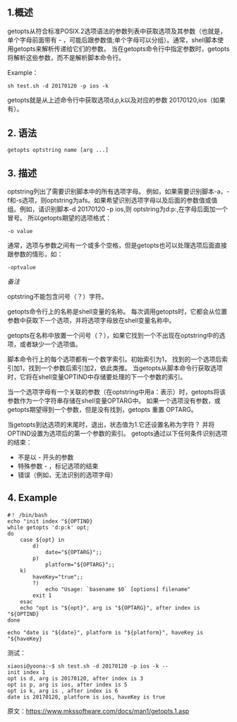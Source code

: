 ## 1.概述
getopts从符合标准POSIX.2选项语法的参数列表中获取选项及其参数（也就是，单个字母前面带有 - ，可能后跟参数值;单个字母可以分组）。通常，shell脚本使用getopts来解析传递给它们的参数。 当在getopts命令行中指定参数时，getopts将解析这些参数，而不是解析脚本命令行。

Example：

```
sh test.sh -d 20170120 -p ios -k

```
getopts就是从上述命令行中获取选项d,p,k以及对应的参数 20170120,ios（如果有）。

## 2. 语法
```
getopts optstring name [arg ...]
```
## 3. 描述

optstring列出了需要识别脚本中的所有选项字母。 例如，如果需要识别脚本-a，-f和-s选项，则optstring为afs。如果希望识别选项字母以及后面的参数值或值组。例如，请识别脚本-d 20170120 -p ios,则 optstring为d:p:,在字母后面加一个冒号。
所以getopts期望的选项格式：
```
-o value
```
通常，选项与参数之间有一个或多个空格，但是getopts也可以处理选项后面直接跟参数的情形，如：
```
-optvalue
```
*备注*

optstring不能包含问号（？）字符。

getopts命令行上的名称是shell变量的名称。 每次调用getopts时，它都会从位置参数中获取下一个选项，并将选项字母放在shell变量名称中。

getopts在名称中放置一个问号（？），如果它找到一个不出现在optstring中的选项，或者缺少一个选项值。

脚本命令行上的每个选项都有一个数字索引。初始索引为1， 找到的一个选项后索引加1，找到一个参数后索引加2，依此类推。 当getopts从脚本命令行获取选项时，它将在shell变量OPTIND中存储要处理的下一个参数的索引。

当一个选项字母有一个关联的参数（在optstring中用a：表示）时，getopts将该参数作为一个字符串存储在shell变量OPTARG中。 如果一个选项没有参数，或getopts期望得到一个参数，但是没有找到，getopts 重置 OPTARG。

当getopts到达选项的末尾时，退出，状态值为1.它还设置名称为字符？ 并将OPTIND设置为选项后的第一个参数的索引。 getopts通过以下任何条件识别选项的结束：

- 不是以 - 开头的参数
- 特殊参数 - ，标记选项的结束
- 错误（例如，无法识别的选项字母）


## 4. Example

```shell
#！ /bin/bash
echo "init index "${OPTIND}
while getopts 'd:p:k' opt;
do
    case ${opt} in
        d)
            date="${OPTARG}";;
        p)
            platform="${OPTARG}";;
	k)
	    haveKey="true";;
        ?)
            echo "Usage: `basename $0` [options] filename"
	    exit 1
    esac
    echo "opt is "${opt}", arg is "${OPTARG}", after index is "${OPTIND}    
done

echo "date is "${date}", platform is "${platform}", haveKey is "${haveKey}
```
测试：
```
xiaosi@yoona:~$ sh test.sh -d 20170120 -p ios -k --
init index 1
opt is d, arg is 20170120, after index is 3
opt is p, arg is ios, after index is 5
opt is k, arg is , after index is 6
date is 20170120, platform is ios, haveKey is true

```


原文：https://www.mkssoftware.com/docs/man1/getopts.1.asp
